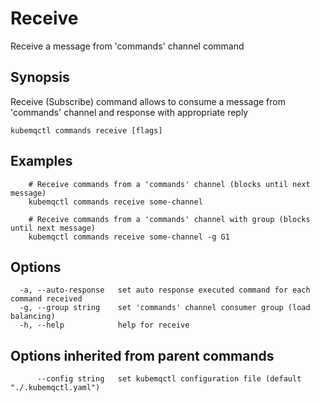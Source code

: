 # Receive

Receive a message from 'commands' channel command

## Synopsis

Receive \(Subscribe\) command allows to consume a message from 'commands' channel and response with appropriate reply

```text
kubemqctl commands receive [flags]
```

## Examples

```text
    # Receive commands from a 'commands' channel (blocks until next message)
    kubemqctl commands receive some-channel

    # Receive commands from a 'commands' channel with group (blocks until next message)
    kubemqctl commands receive some-channel -g G1
```

## Options

```text
  -a, --auto-response   set auto response executed command for each command received
  -g, --group string    set 'commands' channel consumer group (load balancing)
  -h, --help            help for receive
```

## Options inherited from parent commands

```text
      --config string   set kubemqctl configuration file (default "./.kubemqctl.yaml")
```

